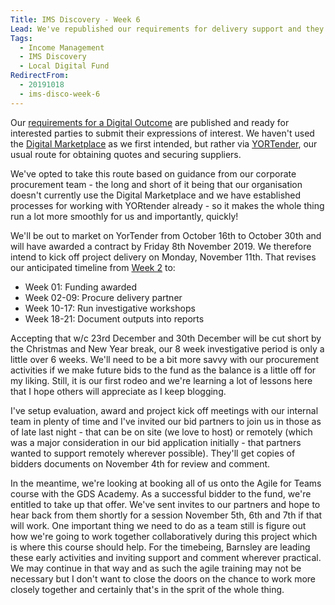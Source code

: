 ```yaml
---
Title: IMS Discovery - Week 6
Lead: We've republished our requirements for delivery support and they'll be live for 2 weeks.
Tags: 
  - Income Management
  - IMS Discovery
  - Local Digital Fund
RedirectFrom:
  - 20191018
  - ims-disco-week-6
---
```


Our [requirements for a Digital Outcome](https://docs.google.com/spreadsheets/d/1MkzvoOmTRZtSGT18-xSNxeOWNiPkZG7phRg0BUPJsI4) are published and ready for interested parties to submit their expressions of interest. We haven't used the [Digital Marketplace](https://www.digitalmarketplace.service.gov.uk/) as we first intended, but rather via [YORTender](https://www.yortender.co.uk/), our usual route for obtaining quotes and securing suppliers.

We've opted to take this route based on guidance from our corporate procurement team - the long and short of it being that our organisation doesn't currently use the Digital Marketplace and we have established processes for working with YORtender already - so it makes the whole thing run a lot more smoothly for us and importantly, quickly!

We'll be out to market on YorTender from October 16th to October 30th and will have awarded a contract by Friday 8th November 2019. We therefore intend to kick off project delivery on Monday, November 11th. That revises our anticipated timeline from [Week 2](/20190920) to:

* Week 01: Funding awarded
* Week 02-09: Procure delivery partner
* Week 10-17: Run investigative workshops
* Week 18-21: Document outputs into reports

Accepting that w/c 23rd December and 30th December will be cut short by the Christmas and New Year break, our 8 week investigative period is only a little over 6 weeks. We'll need to be a bit more savvy with our procurement activities if we make future bids to the fund as the balance is a little off for my liking. Still, it is our first rodeo and we're learning a lot of lessons here that I hope others will appreciate as I keep blogging.

I've setup evaluation, award and project kick off meetings with our internal team in plenty of time and I've invited our bid partners to join us in those as of late last night - that can be on site (we love to host) or remotely (which was a major consideration in our bid application initially - that partners wanted to support remotely wherever possible). They'll get copies of bidders documents on November 4th for review and comment.

In the meantime, we're looking at booking all of us onto the Agile for Teams course with the GDS Academy. As a successful bidder to the fund, we're entitled to take up that offer. We've sent invites to our partners and hope to hear back from them shortly for a session November 5th, 6th and 7th if that will work. One important thing we need to do as a team still is figure out how we're going to work together collaboratively during this project which is where this course should help. For the timebeing, Barnsley are leading these early activities and inviting support and comment wherever practical. We may continue in that way and as such the agile training may not be necessary but I don't want to close the doors on the chance to work more closely together and certainly that's in the sprit of the whole thing.